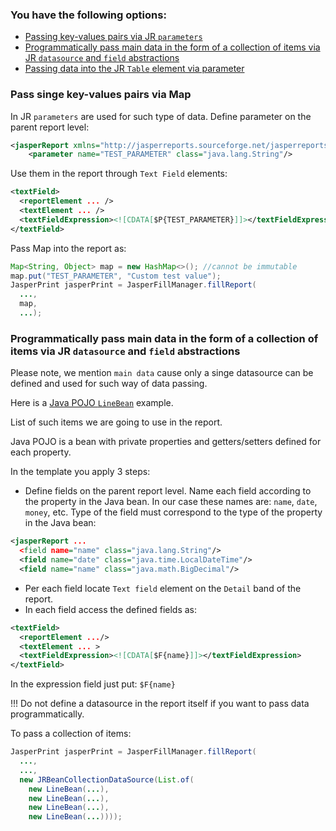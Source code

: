### You have the following options:

* [Passing key-values pairs via JR `parameters`](#pass-singe-key-values-pairs-via-map)
* [Programmatically pass main data in the form of a collection of items via JR `datasource` and `field` abstractions](#programmatically-pass-main-data-in-the-form-of-a-collection-of-items-via-jr-datasource-and-field-abstractions)
* [Passing data into the JR `Table` element via parameter](tables/Table.element.md)


### Pass singe key-values pairs via Map

In JR `parameters` are used for such type of data. Define parameter on the parent report level:
```xml
<jasperReport xmlns="http://jasperreports.sourceforge.net/jasperreports" xmlns:xsi="http://www.w3.org/2001/XMLSchema-instance" xsi:schemaLocation="http://jasperreports.sourceforge.net/jasperreports http://jasperreports.sourceforge.net/xsd/jasperreport.xsd" name="Subreport" pageWidth="595" pageHeight="842" columnWidth="555" leftMargin="20" rightMargin="20" topMargin="20" bottomMargin="20" uuid="f7917ee5-66d7-4c42-b573-9a62d6e7b27c">
	<parameter name="TEST_PARAMETER" class="java.lang.String"/>
```

Use them in the report through `Text Field` elements:
```xml
<textField>
  <reportElement ... />
  <textElement ... />
  <textFieldExpression><![CDATA[$P{TEST_PARAMETER}]]></textFieldExpression>
</textField>
```

Pass Map into the report as:
```java
Map<String, Object> map = new HashMap<>(); //cannot be immutable
map.put("TEST_PARAMETER", "Custom test value");
JasperPrint jasperPrint = JasperFillManager.fillReport(
  ...,
  map, 
  ...);
```


### Programmatically pass main data in the form of a collection of items via JR `datasource` and `field` abstractions

Please note, we mention `main data` cause only a singe datasource can be defined and used for such way of data passing.

Here is a [Java POJO `LineBean`](/src/test/java/com/example/jr/dto/LineBean.java) example. 

List of such items we are going to use in the report.

Java POJO is a bean with private properties and getters/setters defined for each property.

In the template you apply 3 steps:
* Define fields on the parent report level. Name each field according to the property in the Java bean.
In our case these names are: `name`, `date`, `money`, etc.
Type of the field must correspond to the type of the property in the Java bean:
```xml
<jasperReport ...
  <field name="name" class="java.lang.String"/>
  <field name="date" class="java.time.LocalDateTime"/>
  <field name="name" class="java.math.BigDecimal"/>
```
* Per each field locate `Text field` element on the `Detail` band of the report.
* In each field access the defined fields as:
```xml
<textField>
  <reportElement .../>
  <textElement ... >
  <textFieldExpression><![CDATA[$F{name}]]></textFieldExpression>
</textField>
```
In the expression field just put: `$F{name}`

!!! Do not define a datasource in the report itself if you want to pass data programmatically.

To pass a collection of items:
```java
JasperPrint jasperPrint = JasperFillManager.fillReport(
  ...,
  ...,
  new JRBeanCollectionDataSource(List.of(
    new LineBean(...),
    new LineBean(...),
    new LineBean(...),
    new LineBean(...))));
```
